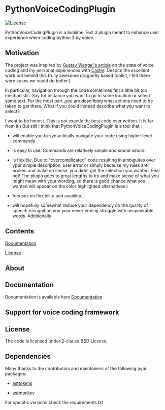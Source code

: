 # PythonVoiceCodingPlugin

[![License](https://img.shields.io/badge/License-BSD%202--Clause-orange.svg)](https://opensource.org/licenses/BSD-2-Clause)

PythonVoiceCodingPlugin is a Sublime Text 3 plugin meant to enhance user experience 
when coding python 3 by voice. 

[](doc/example_5.gif)

## Motivation

The project was inspired by [Gustav Wengel's article](https://medium.com/bambuu/state-of-voice-coding-2017-3d2ff41c5015) on the state of voice coding  and my personal experiences
with  [Caster](https://github.com/dictation-toolbox/Caster). Despite the excellent work put behind this trully awesome dragonfly based toolkit, I felt there were cases we could do better:)

In particular, navigation through the code sometimes felt a little bit too mechanistic. Say for instance you want to go to some location or select some text. For the most part ,you are  describing what actions 
need to be taken to get there. What if you could instead describe what you want to select? 


I want to be honest. This is not exactly thr best code ever written. It is far from it:) But still I  think that PythonVoiceCodingPlugin is a tool that :

* will enable you to syntactically navigate your code using higher level commands

* is easy to use. Commands are relatively simple and sound natural 

* is flexible. Due to "overcomplicated" code resulting in ambiguites over ypur simple description, user error or simply because my rules are broken and make no sense, you didnt get the selection you wanted. Fear not! The plugin goes to great lengths to try and make sense of what you might mean with your wording, so there is good chance what you wanted will appear on the color highlighted alternatives:)


* focuses on flexibility and usability. 

* will hopefully somewhat reduce your dependency on the quality of speech recognition and your never ending struggle with unspeakable words.  Additionally  

## Contents
[Documentation](#documentation)

[License](#license)

## About

## Documentation

Documentation is available here [Documentation](doc/README.md)

## Support for voice coding framework



## License

The code is licensed under 2-clause BSD License.

## Dependencies

Many thanks to the contributors and maintainers of the following pypi packages:

* [asttokens](https://github.com/gristlabs/asttokens)

* [astmonkey](https://github.com/mutpy/astmonkey)

For specific versions check the requirements.txt
